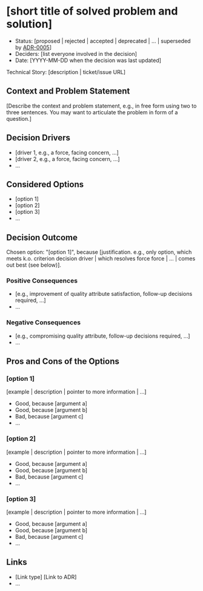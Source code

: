 # \[short title of solved problem and solution\]

* Status: \[proposed \| rejected \| accepted \| deprecated \| … \| superseded by [ADR-0005](https://github.com/JabRef/jabref/tree/8c07a88a823a84aebe987cdb717f318ed00a872d/docs/adr/0005-example.md)\]
* Deciders: \[list everyone involved in the decision\]
* Date: \[YYYY-MM-DD when the decision was last updated\]

Technical Story: \[description \| ticket/issue URL\]

## Context and Problem Statement

\[Describe the context and problem statement, e.g., in free form using two to three sentences. You may want to articulate the problem in form of a question.\]

## Decision Drivers

* \[driver 1, e.g., a force, facing concern, …\]
* \[driver 2, e.g., a force, facing concern, …\]
* …

## Considered Options

* \[option 1\]
* \[option 2\]
* \[option 3\]
* …

## Decision Outcome

Chosen option: "\[option 1\]", because \[justification. e.g., only option, which meets k.o. criterion decision driver \| which resolves force force \| … \| comes out best \(see below\)\].

### Positive Consequences

* \[e.g., improvement of quality attribute satisfaction, follow-up decisions required, …\]
* …

### Negative Consequences

* \[e.g., compromising quality attribute, follow-up decisions required, …\]
* …

## Pros and Cons of the Options

### \[option 1\]

\[example \| description \| pointer to more information \| …\]

* Good, because \[argument a\]
* Good, because \[argument b\]
* Bad, because \[argument c\]
* …

### \[option 2\]

\[example \| description \| pointer to more information \| …\]

* Good, because \[argument a\]
* Good, because \[argument b\]
* Bad, because \[argument c\]
* …

### \[option 3\]

\[example \| description \| pointer to more information \| …\]

* Good, because \[argument a\]
* Good, because \[argument b\]
* Bad, because \[argument c\]
* …

## Links

* \[Link type\] \[Link to ADR\]
* …

